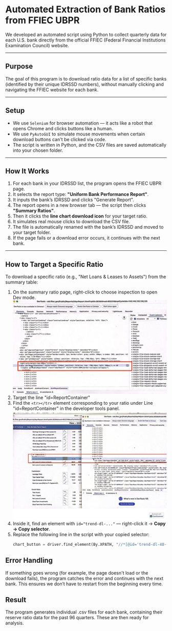 # Automated Extraction of Bank Ratios from FFIEC UBPR

We developed an automated script using Python to collect quarterly data for each U.S. bank directly from the official FFIEC (Federal Financial Institutions Examination Council) website.

---

## Purpose

The goal of this program is to download ratio data for a list of specific banks (identified by their unique IDRSSD numbers), without manually clicking and navigating the FFIEC website for each bank.

---

## Setup

- We use `Selenium` for browser automation — it acts like a robot that opens Chrome and clicks buttons like a human.
- We use `PyAutoGUI` to simulate mouse movements when certain download buttons can't be clicked via code.
- The script is written in Python, and the CSV files are saved automatically into your chosen folder.

---

## How It Works

1. For each bank in your IDRSSD list, the program opens the FFIEC UBPR page.
2. It selects the report type: **"Uniform Bank Performance Report"**.
3. It inputs the bank’s IDRSSD and clicks "Generate Report".
4. The report opens in a new browser tab — the script then clicks **"Summary Ratios"**.
5. Then it clicks the **line chart download icon** for your target ratio.
6. It simulates real mouse clicks to download the CSV file.
7. The file is automatically renamed with the bank’s IDRSSD and moved to your target folder.
8. If the page fails or a download error occurs, it continues with the next bank.

---

## How to Target a Specific Ratio

To download a specific ratio (e.g., "Net Loans & Leases to Assets") from the summary table:
1. On the summary ratio page, right-click to choose inspection to open Dev mode.
![Summary Ratio interface in Dev mode](1.jpeg)
2. Target the line "id=ReportContainer"
2. Find the `<tr></tr>` element corresponding to your ratio under Line "id=ReportContainer"  in the developer tools panel.
![`<tr></tr>`corresponded with real ratio Example](2.jpeg)
3. Inside it, find an element with `id="trend-dl-..."` — right-click it → **Copy → Copy selector**.
4. Replace the following line in the script with your copied selector:
   ```python
   chart_button = driver.find_element(By.XPATH, "//*[@id='trend-dl-40-609723-dl']")

## Error Handling

If something goes wrong (for example, the page doesn't load or the download fails), the program catches the error and continues with the next bank. This ensures we don’t have to restart from the beginning every time.

## Result

The program generates individual .csv files for each bank, containing their reserve ratio data for the past 96 quarters. These are then ready for analysis.

